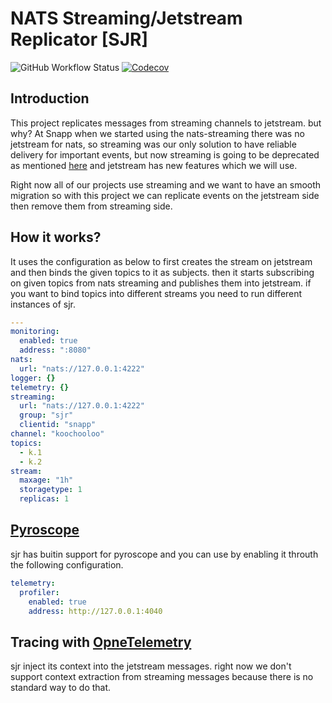 # NATS Streaming/Jetstream Replicator [SJR]

![GitHub Workflow Status](https://img.shields.io/github/workflow/status/snapp-incubator/stan-js-replicator/ci?label=ci&logo=github&style=flat-square)
[![Codecov](https://img.shields.io/codecov/c/gh/snapp-incubator/stan-js-replicator?logo=codecov&style=flat-square)](https://codecov.io/gh/snapp-incubator/stan-js-replicator)

## Introduction

This project replicates messages from streaming channels to jetstream. but why?
At Snapp when we started using the nats-streaming there was no jetstream for nats,
so streaming was our only solution to have reliable delivery for important events,
but now streaming is going to be deprecated as mentioned [here](https://github.com/nats-io/nats-streaming-server#warning--deprecation-notice-warning) and jetstream
has new features which we will use.

Right now all of our projects use streaming and
we want to have an smooth migration so with this project we can replicate events
on the jetstream side then remove them from streaming side.

## How it works?

It uses the configuration as below to first creates the stream on jetstream and then binds the given topics to it as subjects.
then it starts subscribing on given topics from nats streaming and publishes them into jetstream.
if you want to bind topics into different streams you need to run different instances of sjr.

```yaml
---
monitoring:
  enabled: true
  address: ":8080"
nats:
  url: "nats://127.0.0.1:4222"
logger: {}
telemetry: {}
streaming:
  url: "nats://127.0.0.1:4222"
  group: "sjr"
  clientid: "snapp"
channel: "koochooloo"
topics:
  - k.1
  - k.2
stream:
  maxage: "1h"
  storagetype: 1
  replicas: 1
```

## [Pyroscope](https://pyroscope.io/)

sjr has buitin support for pyroscope and you can use by enabling it throuth the following configuration.

```yaml
telemetry:
  profiler:
    enabled: true
    address: http://127.0.0.1:4040 
```

## Tracing with [OpneTelemetry](https://github.com/open-telemetry/opentelemetry-go)

sjr inject its context into the jetstream messages. right now we don't support context extraction from streaming messages because there is no standard way to do that.
